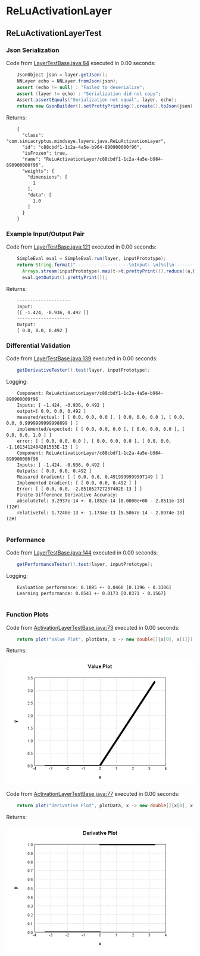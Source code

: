 # ReLuActivationLayer
## ReLuActivationLayerTest
### Json Serialization
Code from [LayerTestBase.java:84](../../../../../../../../MindsEye/src/test/java/com/simiacryptus/mindseye/layers/LayerTestBase.java#L84) executed in 0.00 seconds: 
```java
    JsonObject json = layer.getJson();
    NNLayer echo = NNLayer.fromJson(json);
    assert (echo != null) : "Failed to deserialize";
    assert (layer != echo) : "Serialization did not copy";
    Assert.assertEquals("Serialization not equal", layer, echo);
    return new GsonBuilder().setPrettyPrinting().create().toJson(json);
```

Returns: 

```
    {
      "class": "com.simiacryptus.mindseye.layers.java.ReLuActivationLayer",
      "id": "c88cbdf1-1c2a-4a5e-b964-890900000f96",
      "isFrozen": true,
      "name": "ReLuActivationLayer/c88cbdf1-1c2a-4a5e-b964-890900000f96",
      "weights": {
        "dimensions": [
          1
        ],
        "data": [
          1.0
        ]
      }
    }
```



### Example Input/Output Pair
Code from [LayerTestBase.java:121](../../../../../../../../MindsEye/src/test/java/com/simiacryptus/mindseye/layers/LayerTestBase.java#L121) executed in 0.00 seconds: 
```java
    SimpleEval eval = SimpleEval.run(layer, inputPrototype);
    return String.format("--------------------\nInput: \n[%s]\n--------------------\nOutput: \n%s",
      Arrays.stream(inputPrototype).map(t->t.prettyPrint()).reduce((a,b)->a+",\n"+b).get(),
      eval.getOutput().prettyPrint());
```

Returns: 

```
    --------------------
    Input: 
    [[ -1.424, -0.936, 0.492 ]]
    --------------------
    Output: 
    [ 0.0, 0.0, 0.492 ]
```



### Differential Validation
Code from [LayerTestBase.java:139](../../../../../../../../MindsEye/src/test/java/com/simiacryptus/mindseye/layers/LayerTestBase.java#L139) executed in 0.00 seconds: 
```java
    getDerivativeTester().test(layer, inputPrototype);
```
Logging: 
```
    Component: ReLuActivationLayer/c88cbdf1-1c2a-4a5e-b964-890900000f96
    Inputs: [ -1.424, -0.936, 0.492 ]
    output=[ 0.0, 0.0, 0.492 ]
    measured/actual: [ [ 0.0, 0.0, 0.0 ], [ 0.0, 0.0, 0.0 ], [ 0.0, 0.0, 0.9999999999998899 ] ]
    implemented/expected: [ [ 0.0, 0.0, 0.0 ], [ 0.0, 0.0, 0.0 ], [ 0.0, 0.0, 1.0 ] ]
    error: [ [ 0.0, 0.0, 0.0 ], [ 0.0, 0.0, 0.0 ], [ 0.0, 0.0, -1.1013412404281553E-13 ] ]
    Component: ReLuActivationLayer/c88cbdf1-1c2a-4a5e-b964-890900000f96
    Inputs: [ -1.424, -0.936, 0.492 ]
    Outputs: [ 0.0, 0.0, 0.492 ]
    Measured Gradient: [ [ 0.0, 0.0, 0.4919999999997149 ] ]
    Implemented Gradient: [ [ 0.0, 0.0, 0.492 ] ]
    Error: [ [ 0.0, 0.0, -2.851052727237402E-13 ] ]
    Finite-Difference Derivative Accuracy:
    absoluteTol: 3.2937e-14 +- 8.1852e-14 [0.0000e+00 - 2.8511e-13] (12#)
    relativeTol: 1.7240e-13 +- 1.1734e-13 [5.5067e-14 - 2.8974e-13] (2#)
    
```

### Performance
Code from [LayerTestBase.java:144](../../../../../../../../MindsEye/src/test/java/com/simiacryptus/mindseye/layers/LayerTestBase.java#L144) executed in 0.00 seconds: 
```java
    getPerformanceTester().test(layer, inputPrototype);
```
Logging: 
```
    Evaluation performance: 0.1895 +- 0.0460 [0.1396 - 0.3306]
    Learning performance: 0.0541 +- 0.0173 [0.0371 - 0.1567]
    
```

### Function Plots
Code from [ActivationLayerTestBase.java:73](../../../../../../../../MindsEye/src/test/java/com/simiacryptus/mindseye/layers/java/ActivationLayerTestBase.java#L73) executed in 0.00 seconds: 
```java
    return plot("Value Plot", plotData, x -> new double[]{x[0], x[1]});
```

Returns: 

![Result](etc/test.1.png)



Code from [ActivationLayerTestBase.java:77](../../../../../../../../MindsEye/src/test/java/com/simiacryptus/mindseye/layers/java/ActivationLayerTestBase.java#L77) executed in 0.00 seconds: 
```java
    return plot("Derivative Plot", plotData, x -> new double[]{x[0], x[2]});
```

Returns: 

![Result](etc/test.2.png)



